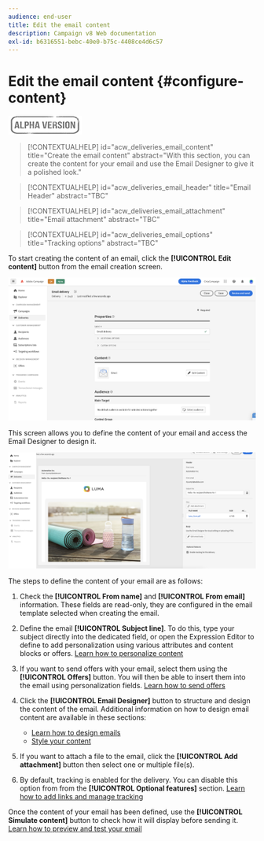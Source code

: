 ```yaml
---
audience: end-user
title: Edit the email content
description: Campaign v8 Web documentation
exl-id: b6316551-bebc-40e0-b75c-4408ce4d6c57
---
```

# Edit the email content {#configure-content}

![](../assets/do-not-localize/badge.png)

>[!CONTEXTUALHELP]
>id="acw_deliveries_email_content"
>title="Create the email content"
>abstract="With this section, you can create the content for your email and use the Email Designer to give it a polished look."

>[!CONTEXTUALHELP]
>id="acw_deliveries_email_header"
>title="Email Header"
>abstract="TBC"

>[!CONTEXTUALHELP]
>id="acw_deliveries_email_attachment"
>title="Email attachment"
>abstract="TBC"

>[!CONTEXTUALHELP]
>id="acw_deliveries_email_options"
>title="Tracking options"
>abstract="TBC"

To start creating the content of an email, click the **[!UICONTROL Edit content]** button from the email creation screen.

![](assets/edit-content.png)

This screen allows you to define the content of your email and access the Email Designer to design it.

![](assets/content-dashboard.png)

The steps to define the content of your email are as follows:

1. Check the **[!UICONTROL From name]** and **[!UICONTROL From email]** information. These fields are read-only, they are configured in the email template selected when creating the email.

1. Define the email **[!UICONTROL Subject line]**. To do this, type your subject directly into the dedicated field, or open the Expression Editor to define to add personalization using various attributes and content blocks or offers. [Learn how to personalize content](../personalization/personalize.md)

1. If you want to send offers with your email, select them using the **[!UICONTROL Offers]** button. You will then be able to insert them into the email using personalization fields. [Learn how to send offers](offers.md)

1. Click the **[!UICONTROL Email Designer]** button to structure and design the content of the email. Additional information on how to design email content are available in these sections:

    * [Learn how to design emails](create-email-content.md)
    * [Style your content](get-started-email-style.md)

1. If you want to attach a file to the email, click the **[!UICONTROL Add attachment]** button then select one or multiple file(s).

    <!--limitation on size + number of files?-->

1. By default, tracking is enabled for the delivery. You can disable this option from from the **[!UICONTROL Optional features]** section. [Learn how to add links and manage tracking](message-tracking.md)

Once the content of your email has been defined, use the **[!UICONTROL Simulate content]** button to check how it will display before sending it. [Learn how to preview and test your email](../preview-test/preview-test.md)

<!-- show screenshot showing an email fully configured + highlight the simulate content button-->
